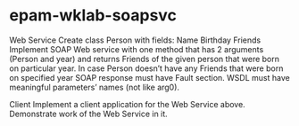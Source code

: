 # epam-wklab-soapsvc

Web Service
Create class Person with fields:
Name
Birthday
Friends
Implement SOAP Web service with one method that has 2 arguments (Person and year) and returns Friends of the given person that were born on particular year. 
In case Person doesn’t have any Friends that were born on specified year SOAP response must have Fault section.
WSDL must have meaningful parameters’ names (not like arg0).

Client
Implement a client application for the Web Service above.
Demonstrate work of the Web Service in it.
